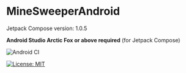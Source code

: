 # MineSweeperAndroid

Jetpack Compose version: 1.0.5

**Android Studio Arctic Fox or above required** (for Jetpack Compose)

![Android CI](https://github.com/DolphinWing/MineSweeperAndroid/workflows/Android%20CI/badge.svg)

[![License: MIT](https://img.shields.io/badge/License-MIT-yellow.svg)](https://opensource.org/licenses/MIT)
